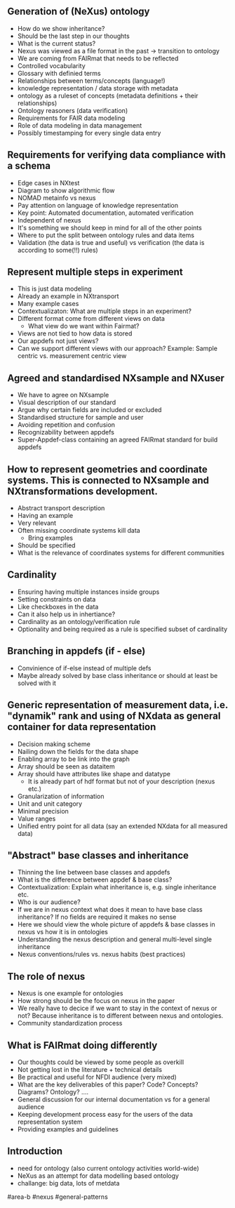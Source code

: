 ## Generation of (NeXus) ontology
* How do we show inheritance?
* Should be the last step in our thoughts
* What is the current status?
* Nexus was viewed as a file format in the past -> transition to ontology
* We are coming from FAIRmat that needs to be reflected
* Controlled vocabularity
* Glossary with definied terms
* Relationships between terms/concepts (language!)
* knowledge representation / data storage with metadata
* ontology as a ruleset of concepts (metadata definitions + their relationships)
* Ontology reasoners (data verification)
* Requirements for FAIR data modeling
* Role of data modeling in data management
* Possibly timestamping for every single data entry

## Requirements for verifying data compliance with a schema
* Edge cases in NXtest
* Diagram to show algorithmic flow
* NOMAD metainfo vs nexus
* Pay attention on language of knowledge representation
* Key point: Automated documentation, automated verification
* Independent of nexus
* It's something we should keep in mind for all of the other points
* Where to put the split between ontology rules and data items
* Validation (the data is true and useful) vs verification (the data is according to some(!!) rules)

## Represent multiple steps in experiment
* This is just data modeling
* Already an example in NXtransport
* Many example cases
* Contextualizaton: What are multiple steps in an experiment?
* Different format come from different views on data
	* What view do we want within Fairmat?
* Views are not tied to how data is stored
* Our appdefs not just views?
* Can we support different views with our approach? Example: Sample centric vs. measurement centric view

## Agreed and standardised NXsample and NXuser
* We have to agree on NXsample
* Visual description of our standard
* Argue why certain fields are included or excluded
* Standardised structure for sample and user
* Avoiding repetition and confusion
* Recognizability between appdefs
* Super-Appdef-class containing an agreed FAIRmat standard for build appdefs

## How to represent geometries and coordinate systems. This is connected to NXsample and NXtransformations development.
* Abstract transport description
* Having an example
* Very relevant
* Often missing coordinate systems kill data
	* Bring examples
* Should be specified
* What is the relevance of coordinates systems for different communities

## Cardinality
* Ensuring having multiple instances inside groups
* Setting constraints on data
* Like checkboxes in the data
* Can it also help us in inhertiance?
* Cardinality as an ontology/verification rule
* Optionality and being required as a rule is specified subset of cardinality

## Branching in appdefs (if - else)
* Convinience of if-else instead of multiple defs
* Maybe already solved by base class inheritance or should at least be solved with it

## Generic representation of measurement data, i.e. "dynamik" rank and using of NXdata as general container for data representation
* Decision making scheme
* Nailing down the fields for the data shape
* Enabling array to be link into the graph
* Array should be seen as dataitem
* Array should have attributes like shape and datatype
	* It is already part of hdf format but not of your description (nexus etc.)
* Granularization of information
* Unit and unit category
* Minimal precision
* Value ranges
* Unified entry point for all data (say an extended NXdata for all measured data)

## "Abstract" base classes and inheritance
* Thinning the line between base classes and appdefs
* What is the difference between appdef & base class?
* Contextualization: Explain what inheritance is, e.g. single inheritance etc.
* Who is our audience?
* If we are in nexus context what does it mean to have base class inheritance? If no fields are required it makes no sense
* Here we should view the whole picture of appdefs & base classes in nexus vs how it is in ontologies
* Understanding the nexus description and general multi-level single inheritance
* Nexus conventions/rules vs. nexus habits (best practices)


## The role of nexus
* Nexus is one example for ontologies
* How strong should be the focus on nexus in the paper
* We really have to decice if we want to stay in the context of nexus or not? Because inheritance is to different between nexus and ontologies.
* Community standardization process


## What is FAIRmat doing differently
* Our thoughts could be viewed by some people as overkill
* Not getting lost in the literature + technical details
* Be practical and useful for NFDI audience (very mixed)
* What are the key deliverables of this paper? Code? Concepts? Diagrams? Ontology? ....
* General discussion for our internal documentation vs for a general audience
* Keeping development process easy for the users of the data representation system
* Providing examples and guidelines


## Introduction
* need for ontology (also current ontology activities world-wide)
* NeXus as an attempt for data modelling based ontology
* challange: big data, lots of metdata


#area-b #nexus #general-patterns 
